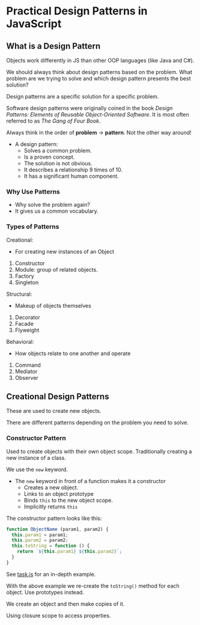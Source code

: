 # Practical Design Patterns in JavaScript

## What is a Design Pattern

Objects work differently in JS than other OOP languages (like Java and C#).

We should always think about design patterns based on the problem.
What problem are we trying to solve and which design pattern presents the
best solution?

Design patterns are a specific solution for a specific problem.

Software design patterns were originally coined in the book
_Design Patterns: Elements of Reusable Object-Oriented Software_.
It is most often referred to as _The Gang of Four Book_.

Always think in the order of **problem** -> **pattern**.
Not the other way around!

- A design pattern:
  - Solves a common problem.
  - Is a proven concept.
  - The solution is not obvious.
  - It describes a relationship 9 times of 10.
  - It has a significant human component.

### Why Use Patterns

- Why solve the problem again?
- It gives us a common vocabulary.

### Types of Patterns

Creational:

- For creating new instances of an Object

1. Constructor
2. Module: group of related objects.
3. Factory
4. Singleton

Structural:

- Makeup of objects themselves

1. Decorator
2. Facade
3. Flyweight

Behavioral:

- How objects relate to one another and operate

1. Command
2. Mediator
3. Observer

## Creational Design Patterns

These are used to create new objects.

There are different patterns depending on the problem you need to solve.

### Constructor Pattern

Used to create objects with their own object scope.
Traditionally creating a new instance of a class.

We use the `new` keyword.

- The `new` keyword in front of a function makes it a constructor
  - Creates a new object.
  - Links to an object prototype
  - Binds `this` to the new object scope.
  - Implicitly returns `this`

The constructor pattern looks like this:

```JavaScript
function ObjectName (param1, param2) {
  this.param1 = param1;
  this.param2 = param2;
  this.toString = function () {
    return `${this.param1} ${this.param2}`;
  }
}
```

See [task.js](./task.js) for an in-depth example.

With the above example we re-create the `toString()` method for each object.
Use prototypes instead.

We create an object and then make copies of it.

Using closure scope to access properties.